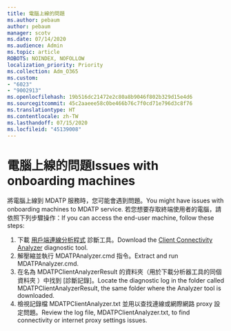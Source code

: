 ```yaml
---
title: 電腦上線的問題
ms.author: pebaum
author: pebaum
manager: scotv
ms.date: 07/14/2020
ms.audience: Admin
ms.topic: article
ROBOTS: NOINDEX, NOFOLLOW
localization_priority: Priority
ms.collection: Adm_O365
ms.custom:
- "6023"
- "9002913"
ms.openlocfilehash: 19b516dc21472e2c80a8b9046f802b329d15e4d6
ms.sourcegitcommit: 45c2aaeee58c0be466b76c7f0cd71e796d3c8f76
ms.translationtype: HT
ms.contentlocale: zh-TW
ms.lasthandoff: 07/15/2020
ms.locfileid: "45139008"
---
```

# <a name="issues-with-onboarding-machines"></a><span data-ttu-id="31177-102">電腦上線的問題</span><span class="sxs-lookup"><span data-stu-id="31177-102">Issues with onboarding machines</span></span>

<span data-ttu-id="31177-103">將電腦上線到 MDATP 服務時，您可能會遇到問題。</span><span class="sxs-lookup"><span data-stu-id="31177-103">You might have issues with onboarding machines to MDATP service.</span></span> <span data-ttu-id="31177-104">若您想要存取終端使用者的電腦，請依照下列步驟操作：</span><span class="sxs-lookup"><span data-stu-id="31177-104">If you can access the end-user machine, follow these steps:</span></span>

1. <span data-ttu-id="31177-105">下載 [用戶端連線分析程式](https://aka.ms/mdatpanalyzer) 診斷工具。</span><span class="sxs-lookup"><span data-stu-id="31177-105">Download the [Client Connectivity Analyzer](https://aka.ms/mdatpanalyzer) diagnostic tool.</span></span>
2. <span data-ttu-id="31177-106">解壓縮並執行 MDATPAnalyzer.cmd 指令。</span><span class="sxs-lookup"><span data-stu-id="31177-106">Extract and run MDATPAnalyzer.cmd.</span></span>
3. <span data-ttu-id="31177-107">在名為 MDATPClientAnalyzerResult 的資料夾（用於下載分析器工具的同個資料夾 ）中找到 [診斷記錄]。</span><span class="sxs-lookup"><span data-stu-id="31177-107">Locate the diagnostic log in the folder called MDATPClientAnalyzerResult, the same folder where the Analyzer tool is downloaded.</span></span>
4. <span data-ttu-id="31177-108">檢視記錄檔 MDATPClientAnalyzer.txt 並用以查找連線或網際網路 proxy 設定問題。</span><span class="sxs-lookup"><span data-stu-id="31177-108">Review the log file, MDATPClientAnalyzer.txt, to find connectivity or internet proxy settings issues.</span></span>